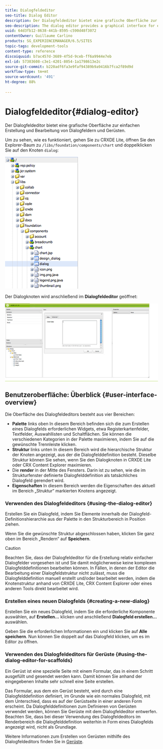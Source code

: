 ```yaml
---
title: Dialogfeldeditor
seo-title: Dialog Editor
description: Der Dialogfeldeditor bietet eine grafische Oberfläche zur einfachen Erstellung und Bearbeitung von Dialogfeldern und Gerüsten.
seo-description: The dialog editor provides a graphical interface for easily creating and editing dialog boxes and scaffolds
uuid: 64d3fb12-8638-441b-8595-c590d48f3072
contentOwner: Guillaume Carlino
products: SG_EXPERIENCEMANAGER/6.5/SITES
topic-tags: development-tools
content-type: reference
discoiquuid: b7ac457d-3689-4f5d-9ceb-ff6a9944e7eb
exl-id: 57303608-c3e1-4201-8054-1a1798613e2c
source-git-commit: b220adf6fa3e9faf94389b9a9416b7fca2f89d9d
workflow-type: tm+mt
source-wordcount: '491'
ht-degree: 88%

---
```


# Dialogfeldeditor{#dialog-editor}

Der Dialogfeldeditor bietet eine grafische Oberfläche zur einfachen Erstellung und Bearbeitung von Dialogfeldern und Gerüsten.

Um zu sehen, wie es funktioniert, gehen Sie zu CRXDE Lite, öffnen Sie den Explorer-Baum zu `/libs/foundation/components/chart` und doppelklicken Sie auf den Knoten `dialog`:

![chlimage_1-247](assets/chlimage_1-247.png)

Der Dialogknoten wird anschließend im **Dialogfeldeditor** geöffnet:

![screen_shot_2012-02-01at25033pm](assets/screen_shot_2012-02-01at25033pm.png)

## Benutzeroberfläche: Überblick {#user-interface-overview}

Die Oberfläche des Dialogfeldeditors besteht aus vier Bereichen:

* **Palette** links oben In diesem Bereich befinden sich die zum Erstellen eines Dialogfelds erforderlichen Widgets, etwa Registerkartenfelder, Textfelder, Auswahllisten und Schaltflächen. Sie können die verschiedenen Kategorien in der Palette maximieren, indem Sie auf die gewünschte Trennleiste klicken.
* **Struktur** links unten In diesem Bereich wird die hierarchische Struktur der Knoten angezeigt, aus der die Dialogfelddefinition besteht. Dieselbe Struktur können Sie sehen, wenn Sie den Dialogknoten in CRXDE Lite oder CRX Content Explorer maximieren.
* Die **render** in der Mitte des Fensters. Darin ist zu sehen, wie die im Strukturfenster definierte Dialogfelddefinition als tatsächliches Dialogfeld gerendert wird.
* **Eigenschaften** In diesem Bereich werden die Eigenschaften des aktuell im Bereich „Struktur“ markierten Knotens angezeigt.

### Verwenden des Dialogfeldeditors {#using-the-dialog-editor}

Erstellen Sie ein Dialogfeld, indem Sie Elemente innerhalb der Dialogfeld-Definitionshierarchie aus der Palette in den Strukturbereich in Position ziehen.

Wenn Sie die gewünschte Struktur abgeschlossen haben, klicken Sie ganz oben im Bereich „Rendern“ auf **Speichern**.

>[!CAUTION]
>
>Beachten Sie, dass der Dialogfeldeditor für die Erstellung relativ einfacher Dialogfelder vorgesehen ist und Sie damit möglicherweise keine komplexen Dialogfelddefinitionen bearbeiten können. In Fällen, in denen der Editor die Bearbeitung einer Dialogfeldstruktur nicht zulässt, muss die Dialogfelddefinition manuell erstellt und/oder bearbeitet werden, indem die Knotenstruktur anhand von CRXDE Lite, CRX Content Explorer oder eines anderen Tools direkt bearbeitet wird.

### Erstellen eines neuen Dialogfelds {#creating-a-new-dialog}

Erstellen Sie ein neues Dialogfeld, indem Sie die erforderliche Komponente auswählen, auf **Erstellen...** klicken und anschließend **Dialogfeld erstellen...** auswählen.

Geben Sie die erforderlichen Informationen ein und klicken Sie auf **Alle speichern**. Nun können Sie doppelt auf das Dialogfeld klicken, um es im Editor zu öffnen.

### Verwenden des Dialogfeldeditors für Gerüste {#using-the-dialog-editor-for-scaffolds}

Ein Gerüst ist eine spezielle Seite mit einem Formular, das in einem Schritt ausgefüllt und gesendet werden kann. Damit können Sie anhand der eingegebenen Inhalte sehr schnell eine Seite erstellen.

Das Formular, aus dem ein Gerüst besteht, wird durch eine Dialogfelddefinition definiert, im Grunde wie ein normales Dialogfeld, mit dem Unterschied, dass es auf der Gerüstseite in einer anderen Form erscheint. Da Dialogfelddefinitionen zum Definieren von Gerüsten verwendet werden, können Sie Gerüste mit dem Dialogfeldeditor entwerfen. Beachten Sie, dass bei dieser Verwendung des Dialogfeldeditors im Renderbereich die Dialogfelddefinition weiterhin in Form eines Dialogfelds angezeigt wird, nicht als Grundlage.

Weitere Informationen zum Erstellen von Gerüsten mithilfe des Dialogfeldeditors finden Sie in [Gerüste](/help/sites-authoring/scaffolding.md).
